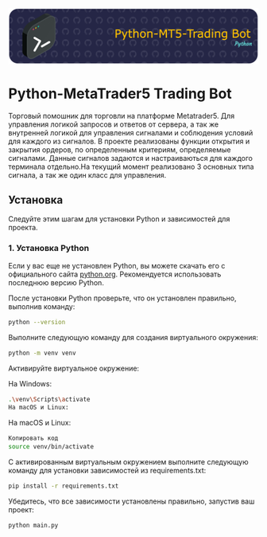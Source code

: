 ![Header](preview/github-header-image.png)
# Python-MetaTrader5 Trading Bot

Торговый помошник для торговли на платформе Metatrader5. Для управления логикой запросов и ответов от сервера, а так же внутренней логикой для управления сигналами и соблюдения условий для каждого из сигналов.
В проекте реализованы функции открытия и закрытия ордеров, по определенным критериям, определяемые сигналами.
Данные сигналов задаются и настраиваються для каждого терминала отдельно.На текущий момент реализовано 3 основных типа сигнала, а так же один класс для управления.

## Установка

Следуйте этим шагам для установки Python и зависимостей для проекта.

### 1. Установка Python

Если у вас еще не установлен Python, вы можете скачать его с официального сайта [python.org](https://www.python.org/downloads/). Рекомендуется использовать последнюю версию Python.

После установки Python проверьте, что он установлен правильно, выполнив команду:

```bash
python --version
```
Выполните следующую команду для создания виртуального окружения:

```bash
python -m venv venv
```
Активируйте виртуальное окружение:

На Windows:

```bash
.\venv\Scripts\activate
На macOS и Linux:
```
На macOS и Linux:
```bash
Копировать код
source venv/bin/activate
```
С активированным виртуальным окружением выполните следующую команду для установки зависимостей из requirements.txt:
```bash
pip install -r requirements.txt
```
Убедитесь, что все зависимости установлены правильно, запустив ваш проект:
```bash
python main.py
```